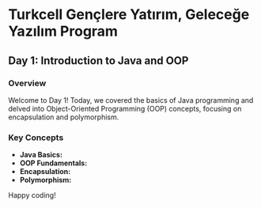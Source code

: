 # Turkcell Gençlere Yatırım, Geleceğe Yazılım Program

## Day 1: Introduction to Java and OOP

### Overview
Welcome to Day 1! Today, we covered the basics of Java programming and delved into Object-Oriented Programming (OOP) concepts, focusing on encapsulation and polymorphism.

### Key Concepts
- **Java Basics:**
- **OOP Fundamentals:**
- **Encapsulation:**
- **Polymorphism:**

Happy coding!